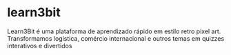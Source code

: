 # learn3bit
Learn3Bit é uma plataforma de aprendizado rápido em estilo retro pixel art. Transformamos logística, comércio internacional e outros temas em quizzes interativos e divertidos
